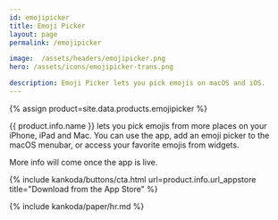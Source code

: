 ```yaml
---
id: emojipicker
title: Emoji Picker
layout: page
permalink: /emojipicker

image:  /assets/headers/emojipicker.png
hero: /assets/icons/emojipicker-trans.png

description: Emoji Picker lets you pick emojis on macOS and iOS.
---
```


{% assign product=site.data.products.emojipicker %}

{{ product.info.name }} lets you pick emojis from more places on your iPhone, iPad and Mac. You can use the app, add an emoji picker to the macOS menubar, or access your favorite emojis from widgets.

More info will come once the app is live.

{% include kankoda/buttons/cta.html url=product.info.url_appstore title="Download from the App Store" %}

{% include kankoda/paper/hr.md %}
